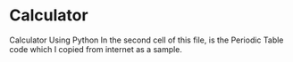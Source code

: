 # Calculator
Calculator Using Python
In the second cell of this file, is the Periodic Table code which I copied from internet as a sample.
